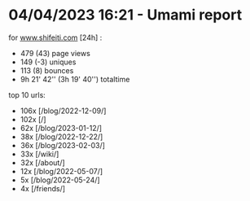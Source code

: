 # 04/04/2023 16:21 - Umami report
for www.shifeiti.com [24h] :

 - 479 (43) page views
 - 149 (-3) uniques
 - 113 (8) bounces
 - 9h 21' 42'' (3h 19' 40'') totaltime


top 10 urls:
 - 106x [/blog/2022-12-09/]
 - 102x [/]
 - 62x [/blog/2023-01-12/]
 - 38x [/blog/2022-12-22/]
 - 36x [/blog/2023-02-03/]
 - 33x [/wiki/]
 - 32x [/about/]
 - 12x [/blog/2022-05-07/]
 - 5x [/blog/2022-05-24/]
 - 4x [/friends/]


